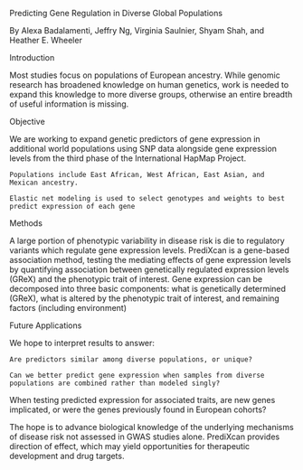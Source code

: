 Predicting Gene Regulation in Diverse Global Populations

By Alexa Badalamenti, Jeffry Ng, Virginia Saulnier, Shyam Shah, and Heather E. Wheeler

Introduction

  Most studies focus on populations of European ancestry. While genomic research has broadened knowledge on human genetics, work is needed to expand this knowledge to more diverse groups, otherwise an entire breadth of useful information is missing.
  
Objective

  We are working to expand genetic predictors of gene expression in additional world populations using SNP data alongside gene expression levels from the third phase of the International HapMap Project.
  
    Populations include East African, West African, East Asian, and Mexican ancestry.
    
    Elastic net modeling is used to select genotypes and weights to best predict expression of each gene

Methods

  A large portion of phenotypic variability in disease risk is die to regulatory variants which regulate gene expression levels. PrediXcan is a gene-based association method, testing the mediating effects of gene expression levels by quantifying association between genetically regulated expression levels (GReX) and the phenotypic trait of interest.
  Gene expression can be decomposed into three basic components: what is genetically determined (GReX), what is altered by the phenotypic trait of interest, and remaining factors (including environment)

Future Applications

  We hope to interpret results to answer:
  
    Are predictors similar among diverse populations, or unique?
    
    Can we better predict gene expression when samples from diverse populations are combined rather than modeled singly?
    
   When testing predicted expression for associated traits, are new genes implicated, or were the genes previously found in European cohorts?
   
  The hope is to advance biological knowledge of the underlying mechanisms of disease risk not assessed in GWAS studies alone. PrediXcan provides direction of effect, which may yield opportunities for therapeutic development and drug targets.
